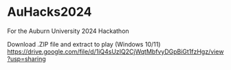 # AuHacks2024
For the Auburn University 2024 Hackathon

Download .ZIP file and extract to play (Windows 10/11)
https://drive.google.com/file/d/1iQ4sUzIQ2CjWqtMbfvyDGpBiGt1fzHgz/view?usp=sharing
